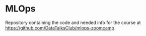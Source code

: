 # MLOps

Repository containing the code and needed info for the course at https://github.com/DataTalksClub/mlops-zoomcamp.
